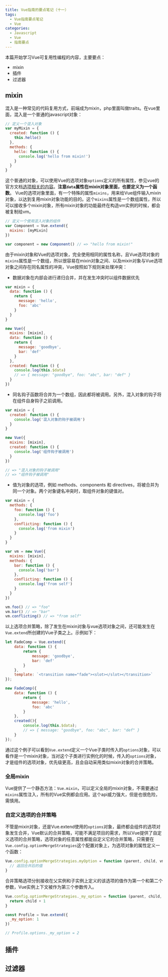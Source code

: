 ```yaml
---
title: Vue指南的要点笔记（十一）
tags:
  - Vue指南要点笔记
  - Vue
categories:
  - Javascript
  - Vue
  - 指南要点
---
```


本篇开始学习Vue可复用性编程的内容，主要要点：
* mixin
* 插件
* 过滤器

<!-- more -->

## mixin
混入是一种常见的代码复用方式，前端成为mixin，php里面叫做traits。在vue里面，混入是一个普通的javascript对象：
```js
// 定义一个混入对象
var myMixin = {
  created: function () {
    this.hello()
  },
  methods: {
    hello: function () {
      console.log('hello from mixin!')
    }
  }
}
```
这个普通的对象，可以使用Vue的选项对象`options`定义的所有属性，参见vue的官方文档[选项相关的内容](https://cn.vuejs.org/v2/api/#%E9%80%89%E9%A1%B9-%E6%95%B0%E6%8D%AE)。**注意`data`属性在mixin对象里面，也要定义为一个函数**。
Vue的选项对象里面，有一个特殊的属性`mixins`，用来给Vue组件输入mixin对象，以达到复用mixin对象功能的目的。这个`mixins`属性是一个数组属性，所以可以接收多个mixin对象，所有mixin对象的功能最终在构造vm实例的时候，都会被复制给vm。
```js
// 定义一个使用混入对象的组件
var Component = Vue.extend({
  mixins: [myMixin]
})

var component = new Component() // => "hello from mixin!"
```
由于mixin对象和Vue的选项对象，完全使用相同的属性名称，且Vue选项对象的`mixins`属性是一个数组，所以很容易在mixin对象之间、以及mixin对象与Vue选项对象之间存在同名属性的冲突，Vue按照如下规则来处理冲突：
* 数据对象在内部会进行递归合并，并在发生冲突时以组件数据优先
```js
var mixin = {
  data: function () {
    return {
      message: 'hello',
      foo: 'abc'
    }
  }
}

new Vue({
  mixins: [mixin],
  data: function () {
    return {
      message: 'goodbye',
      bar: 'def'
    }
  },
  created: function () {
    console.log(this.$data)
    // => { message: "goodbye", foo: "abc", bar: "def" }
  }
})
```
* 同名钩子函数将合并为一个数组，因此都将被调用。另外，混入对象的钩子将在组件自身钩子之前调用。
```js
var mixin = {
  created: function () {
    console.log('混入对象的钩子被调用')
  }
}

new Vue({
  mixins: [mixin],
  created: function () {
    console.log('组件钩子被调用')
  }
})

// => "混入对象的钩子被调用"
// => "组件钩子被调用"
```
* 值为对象的选项，例如 methods、components 和 directives，将被合并为同一个对象。两个对象键名冲突时，取组件对象的键值对。
```js
var mixin = {
  methods: {
    foo: function () {
      console.log('foo')
    },
    conflicting: function () {
      console.log('from mixin')
    }
  }
}

var vm = new Vue({
  mixins: [mixin],
  methods: {
    bar: function () {
      console.log('bar')
    },
    conflicting: function () {
      console.log('from self')
    }
  }
})

vm.foo() // => "foo"
vm.bar() // => "bar"
vm.conflicting() // => "from self"
```

以上选项合并策略，除了发生在mixin对象与vue选项对象之间，还可能发生在`Vue.extend`所创建的Vue子类之上。示例如下：
```js
let FadeComp = Vue.extend({
    data: function () {
        return {
            message: 'goodbye',
            bar: 'def'
        }
    },
    template: `<transition name="fade"><slot></slot></transition>`
});

new FadeComp({
    data: function () {
        return {
            message: 'hello',
            foo: 'abc'
        }
    },
    created(){
        console.log(this.$data);
        // => { message: "goodbye", foo: "abc", bar: "def" }
    }
});
```
通过这个例子可以看到`Vue.extend`定义一个Vue子类时传入的`options`对象，可以看作是一个mixin对象，当对这个子类进行实例化的时候，传入的`options`对象，才是组件的选项对象，优先级更高，且会自动采用类似mixin对象的合并策略。

### 全局mixin
Vue提供了一个静态方法：`Vue.mixin`，可以定义全局的mixin对象，不需要通过`mixins`属性注入，所有的Vue实例都会应用。这个api威力强大，但是也很危险，需慎用。

### 自定义选项的合并策略
不管是mixin对象，还是Vue.extend使用的`options`对象，最终都会组件的选项对象发生合并，Vue默认的合并策略，可能不满足项目的需求，所以Vue提供了自定义选项的合并策略，选项对象的任意属性都能自定义它的合并策略，只需要在`Vue.config.optionMergeStrategies`这个配置对象上，为选项对象的属性定义一个函数：
```js
Vue.config.optionMergeStrategies.myOption = function (parent, child, vm) {
  // 返回合并后的值
}
```
合并策略选项分别接收在父实例和子实例上定义的该选项的值作为第一个和第二个参数，Vue实例上下文被作为第三个参数传入。
```js
Vue.config.optionMergeStrategies._my_option = function (parent, child, vm) {
  return child + 1
}

const Profile = Vue.extend({
  _my_option: 1
})

// Profile.options._my_option = 2
```

## 插件
## 过滤器

